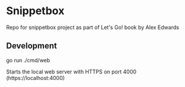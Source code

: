 # Snippetbox

Repo for snippetbox project as part of Let's Go! book by Alex Edwards

## Development

go run ./cmd/web

Starts the local web server with HTTPS on port 4000 (https://localhost:4000)
